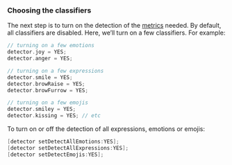 ### Choosing the classifiers
The next step is to turn on the detection of the [metrics](/metrics) needed. By default, all classifiers are disabled. Here, we’ll turn on a few classifiers. For example:

```objective-c
// turning on a few emotions
detector.joy = YES;
detector.anger = YES;

// turning on a few expressions
detector.smile = YES;
detector.browRaise = YES;
detector.browFurrow = YES;

// turning on a few emojis
detector.smiley = YES;
detector.kissing = YES; // etc
```

To turn on or off the detection of all expressions, emotions or emojis:

```objective-c
[detector setDetectAllEmotions:YES];
[detector setDetectAllExpressions:YES];
[detector setDetectEmojis:YES];
```
